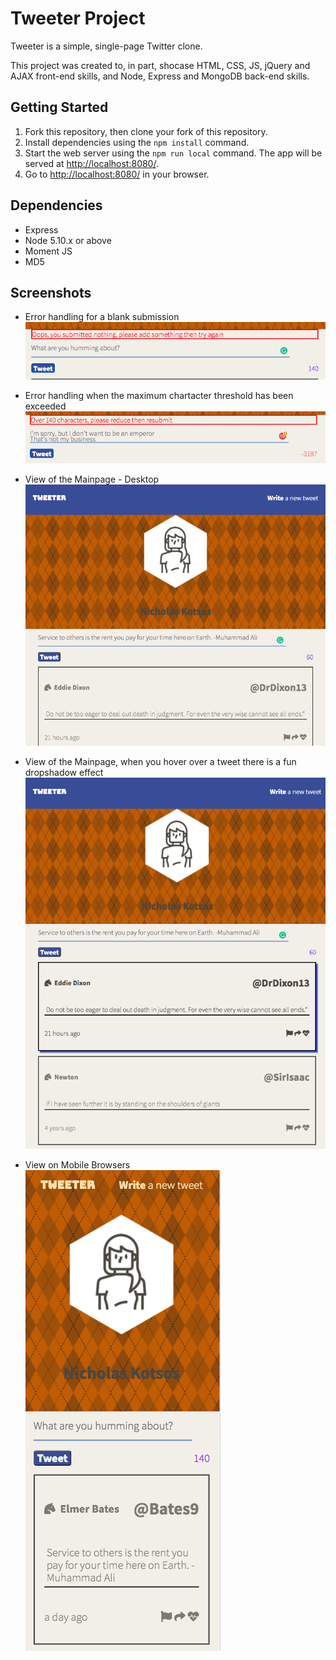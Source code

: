 # Tweeter Project

Tweeter is a simple, single-page Twitter clone.

This project was created to, in part, shocase HTML, CSS, JS, jQuery and AJAX front-end skills, and Node, Express and MongoDB back-end skills.



## Getting Started

1. Fork this repository, then clone your fork of this repository.
2. Install dependencies using the `npm install` command.
3. Start the web server using the `npm run local` command. The app will be served at <http://localhost:8080/>.
4. Go to <http://localhost:8080/> in your browser.

## Dependencies

- Express
- Node 5.10.x or above
- Moment JS
- MD5

## Screenshots
- Error handling for a blank submission
!["Error handling for a blank submission"](https://github.com/DyerMaker42/tweeter/blob/master/docs/Tweeter%20-%20error%20empty%20submission.png)



- Error handling when the maximum chartacter threshold has been exceeded
!["Error handling when the maximum chartacter threshold has been exceeded"](https://github.com/DyerMaker42/tweeter/blob/master/docs/Tweeter%20-%20error%20over%20character%20limit.png)



- View of the Mainpage - Desktop
!["View of the Mainpage - Desktop"](https://github.com/DyerMaker42/tweeter/blob/master/docs/Tweeter%20Main%20View%2C%20no%20hover.png)
- View of the Mainpage, when you hover over a tweet there is a fun dropshadow effect
!["View of the Mainpage, when you hover over a tweet there is a fun dropshadow effect"](https://github.com/DyerMaker42/tweeter/blob/master/docs/Tweeter-%20Main%20View%20hover%20with%20dropshadow.png)
- View on Mobile Browsers
!["View on Mobile Browsers"](https://github.com/DyerMaker42/tweeter/blob/master/docs/Tweeter-Mobile%20View.png)
